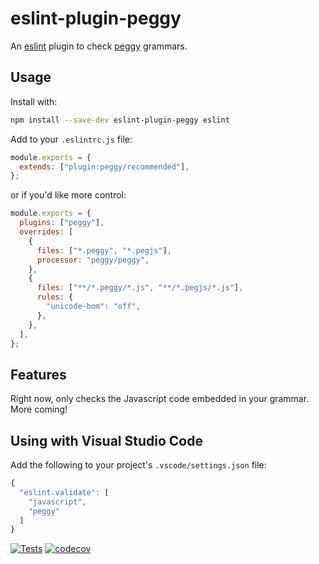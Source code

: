 # eslint-plugin-peggy

An [eslint](https://eslint.org/) plugin to check [peggy](https://peggyjs.org)
grammars.

## Usage

Install with:

```bash
npm install --save-dev eslint-plugin-peggy eslint
```

Add to your `.eslintrc.js` file:

```js
module.exports = {
  extends: ["plugin:peggy/recommended"],
};
```

or if you'd like more control:

```js
module.exports = {
  plugins: ["peggy"],
  overrides: [
    {
      files: ["*.peggy", "*.pegjs"],
      processor: "peggy/peggy",
    },
    {
      files: ["**/*.peggy/*.js", "**/*.pegjs/*.js"],
      rules: {
        "unicode-bom": "off",
      },
    },
  ],
};
```

## Features

Right now, only checks the Javascript code embedded in your grammar.  More coming!

## Using with Visual Studio Code

Add the following to your project's `.vscode/settings.json` file:

```js
{
  "eslint.validate": [
    "javascript",
    "peggy"
  ]
}
```

[![Tests](https://github.com/hildjj/eslint-plugin-peggy/actions/workflows/node.js.yml/badge.svg)](https://github.com/hildjj/eslint-plugin-peggy/actions/workflows/node.js.yml)
[![codecov](https://codecov.io/gh/hildjj/eslint-plugin-peggy/branch/main/graph/badge.svg?token=PYAF34DQ6B)](https://codecov.io/gh/hildjj/eslint-plugin-peggy)
